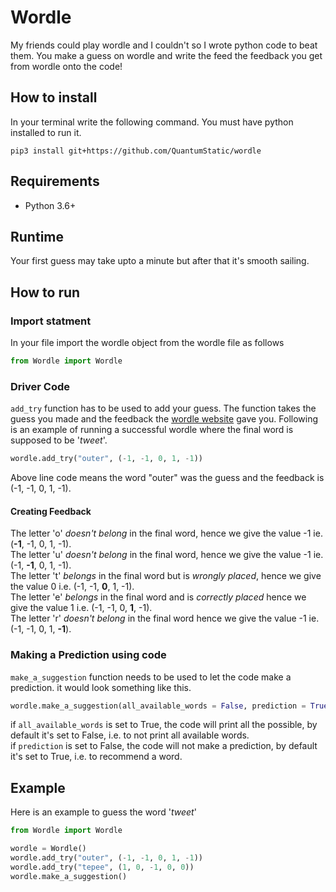 # Wordle
My friends could play wordle and I couldn't so I wrote python code to beat them. You make a guess on wordle and write the feed the feedback you get from wordle onto the code!

## How to install
In your terminal write the following command. You must have python installed to run it.
```
pip3 install git+https://github.com/QuantumStatic/wordle
```

## Requirements
- Python 3.6+

## Runtime
Your first guess may take upto a minute but after that it's smooth sailing. 

## How to run
### Import statment
In your file import the wordle object from the wordle file as follows
```python
from Wordle import Wordle
```
### Driver Code
`add_try` function has to be used to add your guess. The function takes the guess you made and the feedback the [wordle website](https://www.powerlanguage.co.uk/wordle/) gave you. Following is an example of running a successful wordle where the final word is supposed to be '*tweet*'.
```python
wordle.add_try("outer", (-1, -1, 0, 1, -1))
```
Above line code means the word "outer" was the guess and the feedback is (-1, -1, 0, 1, -1). 
#### Creating Feedback
The letter 'o' *doesn't belong* in the final word, hence we give the value -1 ie. (**-1**, -1, 0, 1, -1). 
<br/>
The letter 'u' *doesn't belong* in the final word, hence we give the value -1 ie. (-1, **-1**, 0, 1, -1). 
<br/>
The letter 't' *belongs* in the final word but is *wrongly placed*, hence we give the value 0 i.e. (-1, -1, **0**, 1, -1). 
<br/>
The letter 'e' *belongs* in the final word and is *correctly placed* hence we give the value 1 i.e. (-1, -1, 0, **1**, -1). 
<br/>
The letter 'r' *doesn't belong* in the final word hence we give the value -1 ie. (-1, -1, 0, 1, **-1**).

### Making a Prediction using code
`make_a_suggestion` function needs to be used to let the code make a prediction. it would look something like this.
```python
wordle.make_a_suggestion(all_available_words = False, prediction = True)
```
if `all_available_words` is set to True, the code will print all the possible, by default it's set to False, i.e. to not print all available words.
<br/>
if `prediction` is set to False, the code will not make a prediction, by default it's set to True, i.e. to recommend a word.

## Example
Here is an example to guess the word '*tweet*' 
```python
from Wordle import Wordle

wordle = Wordle()
wordle.add_try("outer", (-1, -1, 0, 1, -1))
wordle.add_try("tepee", (1, 0, -1, 0, 0))
wordle.make_a_suggestion()
```
